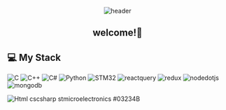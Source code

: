 <div align="center">

![header](https://capsule-render.vercel.app/api?type=waving&color=auto&height=250&section=header&text=InTae's%20GitHub&fontSize=90&desc=Thank%20you%20for%20your%20visiting&descAlignY=70&descAlign=50)

</div>

<div align='center'>

## welcome!👋

</div>

## 💻 My Stack
<img alt="C" src ="https://img.shields.io/badge/C-A8B9CC?&style=for-the-badge&logo=C&logoColor=white"/> <img alt="C++" src ="https://img.shields.io/badge/C++-00599C?&style=for-the-badge&logo=C++&logoColor=white"/> <img alt="C#" src ="https://img.shields.io/badge/Csharp-512BD4?&style=for-the-badge&logo=C#&logoColor=white"/> <img alt="Python" src ="https://img.shields.io/badge/Python-3776AB?&style=for-the-badge&logo=Python&logoColor=yellow"/> <img alt="STM32" src ="https://img.shields.io/badge/STM32-03234B?&style=for-the-badge&logo=STM32&logoColor=white"/> 
<img alt="reactquery" src ="https://img.shields.io/badge/reactquery-FF4154.svg?&style=for-the-badge&logo=reactquery&logoColor=white"/> 
<img alt="redux" src ="https://img.shields.io/badge/redux-764ABC.svg?&style=for-the-badge&logo=redux&logoColor=white"/> 
<img alt="nodedotjs" src ="https://img.shields.io/badge/nodedotjs-339933.svg?&style=for-the-badge&logo=nodedotjs&logoColor=white"/> 
<img alt="mongodb" src ="https://img.shields.io/badge/mongodb-47A248.svg?&style=for-the-badge&logo=mongodb&logoColor=white"/>
 
<img alt="Html" src ="https://img.shields.io/badge/원하는 아이콘.svg?&style=for-the-badge&logo=벳지내 글자&logoColor=벳지 글자 색"/>
cscsharp
stmicroelectronics
#03234B

